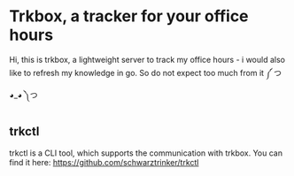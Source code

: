 # Trkbox, a tracker for your office hours
Hi, this is trkbox, a lightweight server to track my office hours - i would also like to refresh my knowledge in go. So do not expect too much from it ༼ つ ◕_◕ ༽つ 

## trkctl
trkctl is a CLI tool, which supports the communication with trkbox. You can find it here: https://github.com/schwarztrinker/trkctl

